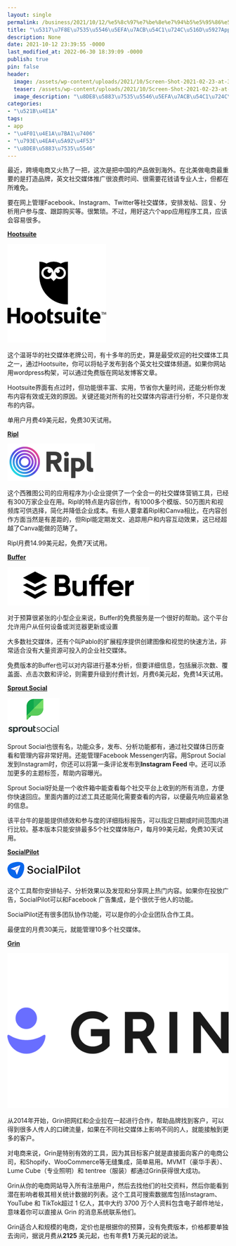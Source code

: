 ```yaml
---
layout: single
permalink: /business/2021/10/12/%e5%8c%97%e7%be%8e%e7%94%b5%e5%95%86%e5%bb%ba%e7%ab%8b%e5%93%81%e7%89%8c%e5%85%ad%e5%a4%a7app%e5%88%a9%e5%99%a8/
title: "\u5317\u7F8E\u7535\u5546\u5EFA\u7ACB\u54C1\u724C\u516D\u5927App\u5229\u5668"
description: None
date: 2021-10-12 23:39:55 -0000
last_modified_at: 2022-06-30 18:39:09 -0000
publish: true
pin: false
header:
  image: /assets/wp-content/uploads/2021/10/Screen-Shot-2021-02-23-at-3.10.27-PM.jpg
  teaser: /assets/wp-content/uploads/2021/10/Screen-Shot-2021-02-23-at-3.10.27-PM.jpg
  image_description: "\u8DE8\u5883\u7535\u5546\u5EFA\u7ACB\u54C1\u724C\u516D\u5927app\u5229\u5668"
categories:
- "\u521B\u4E1A"
tags:
- app
- "\u4F01\u4E1A\u7BA1\u7406"
- "\u793E\u4EA4\u5A92\u4F53"
- "\u8DE8\u5883\u7535\u5546"
---
```

最近，跨境电商又火热了一把，这次是把中国的产品做到海外。在北美做电商最重要的是打造品牌，英文社交媒体推广很浪费时间、很需要花钱请专业人士，但都在所难免。

要在网上管理Facebook、Instagram、Twitter等社交媒体，安排发帖、回复、分析用户参与度、跟踪购买等。很繁琐。不过，用好这六个app应用程序工具，应该会容易很多。

**[Hootsuite](https://www.hootsuite.com)**

![](/assets/wp-content/uploads/2021/10/Unknown-1.png)

这个温哥华的社交媒体老牌公司，有十多年的历史，算是最受欢迎的社交媒体工具之一，通过Hootsuite，你可以将帖子发布到各个英文社交媒体频道。如果你网站用wordpress构架，可以通过免费版在网站发博客文章。

Hootsuite界面有点过时，但功能很丰富、实用，节省你大量时间，还能分析你发布内容有效或无效的原因。关键还能对所有的社交媒体内容进行分析，不只是你发布的内容。

单用户月费49美元起，免费30天试用。

**[Ripl](https://www.ripl.com)**

![](/assets/wp-content/uploads/2021/10/1Logo-in-frame.png)

这个西雅图公司的应用程序为小企业提供了一个全合一的社交媒体营销工具，已经有300万家企业在用。Ripl的特点是内容创作，有1000多个模版、50万图片和视频库可供选择，简化并降低企业成本。有些人要拿着Ripl和Canva相比，在内容创作方面当然是有差距的，但Ripl能定期发文、追踪用户和内容互动效果，这已经超越了Canva能做的范畴了。

Ripl月费14.99美元起，免费7天试用。

**[Buffer](https://buffer.com)**

![](/assets/wp-content/uploads/2021/10/Screen-Shot-2021-10-12-at-4.24.47-PM.png)

对于预算很紧张的小型企业来说，Buffer的免费服务是一个很好的帮助。这个平台允许用户从任何设备或浏览器更新或设置

大多数社交媒体，还有个叫Pablo的扩展程序提供创建图像和视觉的快速方法，非常适合没有大量资源可投入的企业社交媒体。

免费版本的Buffer也可以对内容进行基本分析，但要详细信息，包括展示次数、覆盖面、点击次数和评论，则需要升级到付费计划，月费6美元起，免费14天试用。

**[Sprout Social](https://sproutsocial.com)**

![](/assets/wp-content/uploads/2021/10/Unknown.png)

Sprout Social也很有名，功能众多，发布、分析功能都有，通过社交媒体日历查看和管理内容非常好用。还能管理Facebook Messenger内容。用Sprout Social发到Instagram时，你还可以将第一条评论发布到**Instagram Feed** 中。还可以添加更多的主题标签，帮助内容曝光。

Sprout Social好处是一个收件箱中能查看每个社交平台上收到的所有消息，方便你快速回应。里面内置的过滤工具还能简化需要查看的内容，以便最先响应最紧急的信息。

该平台牛的是能提供绩效和参与度的详细指标报告，可以指定日期或时间范围内进行比较。基本版本只能安排最多5个社交媒体账户，每月99美元起，免费30天试用。

**[SocialPilot](https://www.socialpilot.co)**

![](/assets/wp-content/uploads/2021/10/SocialPilot.png)

这个工具帮你安排帖子、分析效果以及发现和分享网上热门内容。如果你在投放广告，SocialPilot可以和Facebook 广告集成，是个很优于他人的功能。

SocialPilot还有很多团队协作功能，可以是你的小企业团队合作工具。

最便宜的月费30美元，就能管理10多个社交媒体。

**[Grin](https://grin.co)**

![](/assets/wp-content/uploads/2021/10/Grin-logo-600x420-1.png)

从2014年开始，Grin把网红和企业拉在一起进行合作，帮助品牌找到客户，可以得到很多人传人的口碑流量，如果在不同社交媒体上影响不同的人，就能接触到更多的客户。

对电商来说，Grin是特别有效的工具，因为其目标客户就是直接面向客户的电商公司，和Shopify、WooCommerce等无缝集成，简单易用。MVMT（豪华手表）、Lume Cube（专业照明）和 tentree（服装）都通过Grin获得很大成功。

Grin从你的电商网站导入所有注册用户，然后去找他们的社交资料，然后你能看到潜在影响者极其相关统计数据的列表。这个工具可搜索数据库包括Instagram、YouTube 和 TikTok超过 1 亿人，其中大约 3700 万个人资料包含电子邮件地址，意味着你可以直接从 Grin 的消息系统联系他们。

Grin适合人和规模的电商，定价也是根据你的预算，没有免费版本，价格都要单独去询问，据说月费从**2125** 美元起，也有年费**1** 万美元起的说法。
